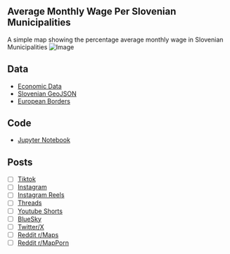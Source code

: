 ## Average Monthly Wage Per Slovenian Municipalities
A simple map showing the percentage average monthly wage in Slovenian Municipalities
![Image](https://drive.google.com/uc?export=view&id=)

## Data
* [Economic Data](https://pxweb.stat.si/SiStatData/pxweb/en/Data/-/0701024S.px/table/tableViewLayout2/)
* [Slovenian GeoJSON](https://simplemaps.com/gis/country/si)
* [European Borders](https://ec.europa.eu/eurostat/web/gisco/geodata/administrative-units/countries)

## Code
* [Jupyter Notebook](FormatData.ipynb)

## Posts
- [ ] [Tiktok]()
- [ ] [Instagram]()
- [ ] [Instagram Reels]()
- [ ] [Threads]()
- [ ] [Youtube Shorts]()
- [ ] [BlueSky]()
- [ ] [Twitter/X]()
- [ ] [Reddit r/Maps]()
- [ ] [Reddit r/MapPorn]()
